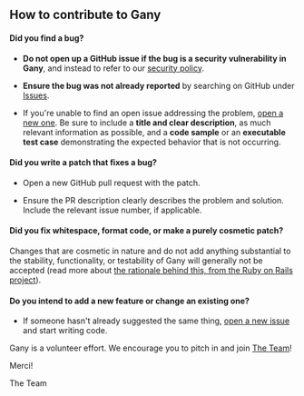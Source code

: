 ## How to contribute to Gany

#### **Did you find a bug?**

* **Do not open up a GitHub issue if the bug is a security vulnerability
  in Gany**, and instead to refer to our [security policy](https://github.com/Dirout/gany/blob/master/SECURITY.md).

* **Ensure the bug was not already reported** by searching on GitHub under [Issues](https://github.com/Dirout/gany/issues).

* If you're unable to find an open issue addressing the problem, [open a new one](https://github.com/Dirout/gany/issues/new/choose). Be sure to include a **title and clear description**, as much relevant information as possible, and a **code sample** or an **executable test case** demonstrating the expected behavior that is not occurring.

#### **Did you write a patch that fixes a bug?**

* Open a new GitHub pull request with the patch.

* Ensure the PR description clearly describes the problem and solution. Include the relevant issue number, if applicable.

#### **Did you fix whitespace, format code, or make a purely cosmetic patch?**

Changes that are cosmetic in nature and do not add anything substantial to the stability, functionality, or testability of Gany will generally not be accepted (read more about [the rationale behind this, from the Ruby on Rails project](https://github.com/rails/rails/pull/13771#issuecomment-32746700)).

#### **Do you intend to add a new feature or change an existing one?**

* If someone hasn't already suggested the same thing, [open a new issue](https://github.com/Dirout/gany/issues/new/choose) and start writing code.

Gany is a volunteer effort. We encourage you to pitch in and join [The Team](https://github.com/Dirout/gany/graphs/contributors)!

Merci!

The Team
